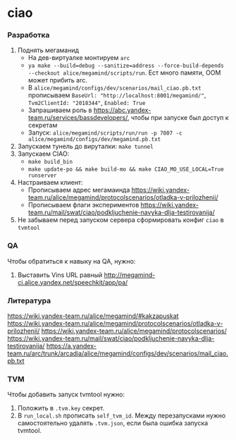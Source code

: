 # ciao

### Разработка
1. Поднять мегаманид
    * На дев-виртуалке монтируем `arc`
    * `ya make --build=debug --sanitize=address --force-build-depends --checkout alice/megamind/scripts/run`. Ест много памяти, OOM может прибить arc.
    * В `alice/megamind/configs/dev/scenarios/mail_ciao.pb.txt` прописываем `BaseUrl: "http://localhost:8001/megamind/"`, `Tvm2ClientId: "2018344"`, `Enabled: True`
    * Запрашиваем роль в https://abc.yandex-team.ru/services/bassdevelopers/, чтобы при запуске был доступ к секретам
    * Запуск: `alice/megamind/scripts/run/run -p 7007 -c alice/megamind/configs/dev/megamind.pb.txt`
2. Запускаем тунель до вируталки: `make tunnel`
3. Запускаем CIAO:
    * `make build_bin`
    * `make update-po && make build-mo && make CIAO_MO_USE_LOCAL=True runserver`
4. Настраиваем клиент:
    * Прописываем адрес мегамаинда https://wiki.yandex-team.ru/alice/megamind/protocolscenarios/otladka-v-prilozhenii/
    * Прописываем флаги экспериментов https://wiki.yandex-team.ru/mail/swat/ciao/podkljuchenie-navyka-dlja-testirovanija/
5. Не забываем перед запуском сервера сформировать конфиг `ciao` в `tvmtool`

### QA
Чтобы обратиться к навыку на QA, нужно:
1. Выставить Vins URL равный http://megamind-ci.alice.yandex.net/speechkit/app/pa/

### Литература
https://wiki.yandex-team.ru/alice/megamind/#kakzapuskat
https://wiki.yandex-team.ru/alice/megamind/protocolscenarios/otladka-v-prilozhenii/
https://wiki.yandex-team.ru/alice/megamind/protocolscenarios/
https://wiki.yandex-team.ru/mail/swat/ciao/podkljuchenie-navyka-dlja-testirovanija/
https://a.yandex-team.ru/arc/trunk/arcadia/alice/megamind/configs/dev/scenarios/mail_ciao.pb.txt

### TVM
Чтобы добавить запуск tvmtool нужно:
1. Положить в `.tvm.key` секрет.
2. В `run_local.sh` прописать `self_tvm_id`.
Между перезапусками нужно самостоятельно удалять `.tvm.json`, если была ошибка запуска tvmtool.

